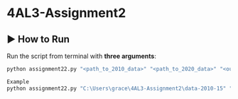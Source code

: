 # 4AL3-Assignment2

## ▶️ How to Run  

Run the script from terminal with **three arguments**:  

```bash
python assignment22.py "<path_to_2010_data>" "<path_to_2020_data>" "<output_folder>"

Example
python assignment22.py "C:\Users\grace\4AL3-Assignment2\data-2010-15" "C:\Users\grace\4AL3-Assignment2\data-2020-24" "C:\Users\grace\4AL3-Assignment2\output"
